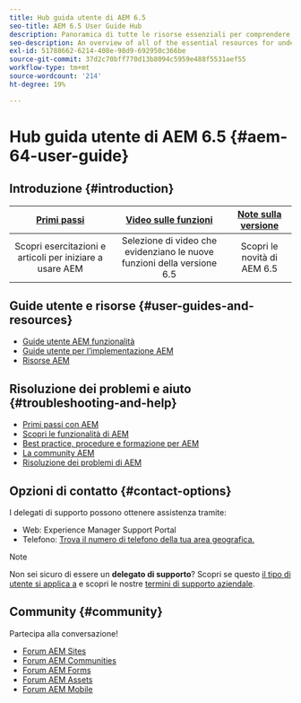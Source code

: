 ```yaml
---
title: Hub guida utente di AEM 6.5
seo-title: AEM 6.5 User Guide Hub
description: Panoramica di tutte le risorse essenziali per comprendere, installare, gestire e utilizzare AEM 6.5
seo-description: An overview of all of the essential resources for understanding, installing, managing, and using AEM 6.5
exl-id: 51788662-6214-408e-98d9-692950c366be
source-git-commit: 37d2c70bff770d13b8094c5959e488f5531aef55
workflow-type: tm+mt
source-wordcount: '214'
ht-degree: 19%

---
```


# Hub guida utente di AEM 6.5 {#aem-64-user-guide}

## Introduzione {#introduction}

| [Primi passi](https://experienceleague.adobe.com/docs/experience-manager-cloud-service/overview/home.html?lang=it) | [Video sulle funzioni](https://helpx.adobe.com/experience-manager/kt/index/aem-6-5-videos.html) | [Note sulla versione](https://helpx.adobe.com/it/experience-manager/6-5/release-notes.html) |
|:-:|:-:|:-:|
| Scopri esercitazioni e articoli per iniziare a usare AEM | Selezione di video che evidenziano le nuove funzioni della versione 6.5 | Scopri le novità di AEM 6.5 |

## Guide utente e risorse {#user-guides-and-resources}

* [Guide utente AEM funzionalità](capabilities.md)
* [Guide utente per l’implementazione AEM](implementation.md)
* [Risorse AEM](resources.md)

## Risoluzione dei problemi e aiuto {#troubleshooting-and-help}

* [Primi passi con AEM](new.md)
* [Scopri le funzionalità di AEM](learn.md)
* [Best practice, procedure e formazione per AEM](best-practice.md)
* [La community AEM](community.md)
* [Risoluzione dei problemi di AEM](troubleshooting.md)

## Opzioni di contatto {#contact-options}

I delegati di supporto possono ottenere assistenza tramite:

* Web: Experience Manager Support Portal
* Telefono: [Trova il numero di telefono della tua area geografica.](https://helpx.adobe.com/contact/dma-external/DMACustomeCareRegionalPhoneNumbers.html)

>[!NOTE]
>
>Non sei sicuro di essere un **delegato di supporto**? Scopri se questo [il tipo di utente si applica a](https://helpx.adobe.com/experience-cloud/supported-users.html) e scopri le nostre [termini di supporto aziendale](https://helpx.adobe.com/support/programs/enterprise-support-terms.html).

## Community {#community}

Partecipa alla conversazione!

* [Forum AEM Sites](https://help-forums.adobe.com/content/adobeforums/en/experience-manager-forum/adobe-experience-manager.html)
* [Forum AEM Communities](https://help-forums.adobe.com/content/adobeforums/en/experience-manager-forum/aem-communities.html)
* [Forum AEM Forms](https://help-forums.adobe.com/content/adobeforums/en/experience-manager-forum/aem-forms.html)
* [Forum AEM Assets](https://help-forums.adobe.com/content/adobeforums/en/experience-manager-forum/aem-assets.html)
* [Forum AEM Mobile](https://forums.adobe.com/community/experiencemanagermobile)
